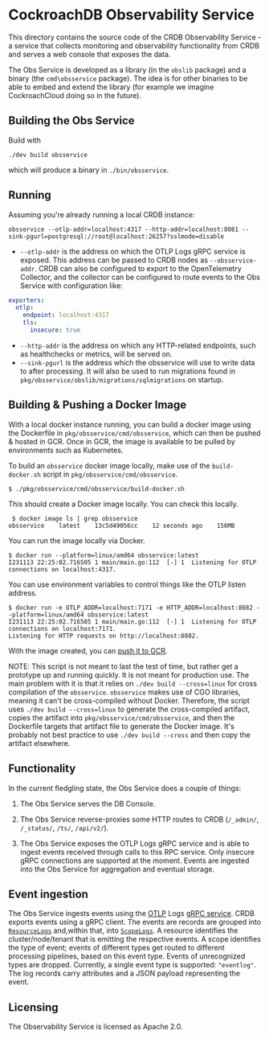 # CockroachDB Observability Service

This directory contains the source code of the CRDB Observability Service - a
service that collects monitoring and observability functionality from CRDB and
serves a web console that exposes the data.

The Obs Service is developed as a library (in the `obslib` package) and a binary
(the `cmd\obsservice` package). The idea is for other binaries to be able to
embed and extend the library (for example we imagine CockroachCloud doing so in
the future).

## Building the Obs Service

Build with

```shell
./dev build obsservice
```

which will produce a binary in `./bin/obsservice`.

## Running

Assuming you're already running a local CRDB instance:

```shell
obsservice --otlp-addr=localhost:4317 --http-addr=localhost:8081 --sink-pgurl=postgresql://root@localhost:26257?sslmode=disable
```

- `--otlp-addr` is the address on which the OTLP Logs gRPC service is exposed.
  This address can be passed to CRDB nodes as `--obsservice-addr`. CRDB can also
  be configured to export to the OpenTelemetry Collector, and the collector can
  be configured to route events to the Obs Service with configuration like:
```yaml
exporters:
  otlp:
    endpoint: localhost:4317
    tls:
      insecure: true
```
- `--http-addr` is the address on which any HTTP-related endpoints, such as healthchecks or
  metrics, will be served on.
- `--sink-pgurl` is the address which the obsservice will use to write data to after processing. 
  It will also be used to run migrations found in `pkg/obsservice/obslib/migrations/sqlmigrations`
  on startup. 

## Building & Pushing a Docker Image

With a local docker instance running, you can build a docker image using the Dockerfile in `pkg/obsservice/cmd/obsservice`,
which can then be pushed & hosted in GCR. Once in GCR, the image is available to be pulled by environments such
as Kubernetes.

To build an `obsservice` docker image locally, make use of the `build-docker.sh` script in
`pkg/obsservice/cmd/obsservice`.

```shell
$ ./pkg/obsservice/cmd/obsservice/build-docker.sh
```

This should create a Docker image locally. You can check this locally.
```shell
 $ docker image ls | grep obsservice
obsservice    latest    13c5d49056cc    12 seconds ago    156MB
```

You can run the image locally via Docker.
```shell
$ docker run --platform=linux/amd64 obsservice:latest
I231113 22:25:02.716505 1 main/main.go:112  [-] 1  Listening for OTLP connections on localhost:4317.
```

You can use environment variables to control things like the OTLP listen address.
```shell
$ docker run -e OTLP_ADDR=localhost:7171 -e HTTP_ADDR=localhost:8082 --platform=linux/amd64 obsservice:latest
I231113 22:25:02.716505 1 main/main.go:112  [-] 1  Listening for OTLP connections on localhost:7171.
Listening for HTTP requests on http://localhost:8082.
```

With the image created, you can [push it to GCR](https://cockroachlabs.atlassian.net/wiki/spaces/OI/pages/3249472038/Pushing+an+Antenna+Docker+Image+to+GCR).

NOTE: This script is not meant to last the test of time, but rather get a prototype up and running
quickly. It is not meant for production use. The main problem with it is that it relies on 
`./dev build --cross=linux` for cross compilation of the `obsservice`.
`obsservice` makes use of CGO libraries, meaning it can't be cross-compiled without Docker. Therefore, the
script uses `./dev build --cross=linux` to generate the cross-compiled artifact, copies the artifact into
`pkg/obsservice/cmd/obsservice`, and then the Dockerfile targets that artifact file to generate the Docker
image. It's probably not best practice to use `./dev build --cross` and then copy the artifact elsewhere.

## Functionality

In the current fledgling state, the Obs Service does a couple of things:

1. The Obs Service serves the DB Console.

2. The Obs Service reverse-proxies some HTTP routes to
   CRDB (`/_admin/`, `/_status/`, `/ts/`, `/api/v2/`).

3. The Obs Service exposes the OTLP Logs gRPC service and is able to ingest
   events received through calls to this RPC service. Only insecure gRPC
   connections are supported at the moment. Events are ingested into the
   Obs Service for aggregation and eventual storage. 

## Event ingestion

The Obs Service ingests events using the
[OTLP](https://github.com/open-telemetry/opentelemetry-specification/blob/main/specification/protocol/otlp.md)
Logs [gRPC
service](https://github.com/open-telemetry/opentelemetry-proto/blob/2119dc9affc4c246f9227fa5411765b81bc91f87/opentelemetry/proto/collector/logs/v1/logs_service.proto).
CRDB exports events using a gRPC client. The events are records are grouped into
[`ResourceLogs`](https://github.com/open-telemetry/opentelemetry-proto/blob/200ccff768a29f8bd431e0a4a463da7ed58be557/opentelemetry/proto/logs/v1/logs.proto)
and,within that, into
[`ScopeLogs`](https://github.com/open-telemetry/opentelemetry-proto/blob/200ccff768a29f8bd431e0a4a463da7ed58be557/opentelemetry/proto/logs/v1/logs.proto#L64).
A resource identifies the cluster/node/tenant that is emitting the respective
events. A scope identifies the type of event; events of different types get
routed to different processing pipelines, based on this event type. Events of 
unrecognized types are dropped. Currently, a single event type is supported: `"eventlog"`.
The log records carry attributes and a JSON payload representing the event.

## Licensing

The Observability Service is licensed as Apache 2.0.
